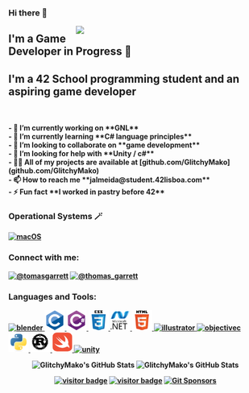 ### Hi there 👋
<img align='right' src='https://media.giphy.com/media/LmNwrBhejkK9EFP504/giphy.gif' width='370"'>
<h2>I'm a Game Developer in Progress 🐺</h2>

<h2>I'm a 42 School programming student and an aspiring game developer</h2>
<br>
<br><strong>- 🔭 I’m currently working on **GNL**
<br><strong>- 🌱 I’m currently learning **C# language principles**
<br><strong>- 👯 I’m looking to collaborate on **game development**
<br><strong>- 🤝 I’m looking for help with **Unity / c#**
<br><strong>- 👨‍💻 All of my projects are available at [github.com/GlitchyMako](github.com/GlitchyMako)
<br><strong>- 📫 How to reach me **jalmeida@student.42lisboa.com**
<br><strong>- ⚡ Fun fact **I worked in pastry before 42**
</p>
 
<h3> Operational Systems 🪄</h3>
<p>
  <a href="https://www.apple.com/macos/big-sur/" target="_blank"><img alt="macOS" src="https://img.shields.io/badge/macOS-Big%20Sur-292e33?style=flat-square&logo=apple&logoColor=ffffff"></a>

<h3 align="left">Connect with me:</h3>
<p align="left">
<a href="https://twitter.com/@tomasgarrett" target="blank"><img align="center" src="https://cdn.jsdelivr.net/npm/simple-icons@3.0.1/icons/twitter.svg" alt="@tomasgarrett" height="30" width="40" /></a>
<a href="https://instagram.com/@thomas_garrett" target="blank"><img align="center" src="https://cdn.jsdelivr.net/npm/simple-icons@3.0.1/icons/instagram.svg" alt="@thomas_garrett" height="30" width="40" /></a>
</p>

<h3 align="left">Languages and Tools:</h3>
<p align="left"> <a href="https://www.blender.org/" target="_blank"> <img src="https://download.blender.org/branding/community/blender_community_badge_white.svg" alt="blender" width="40" height="40"/> </a> <a href="https://www.cprogramming.com/" target="_blank"> <img src="https://raw.githubusercontent.com/devicons/devicon/master/icons/c/c-original.svg" alt="c" width="40" height="40"/> </a> <a href="https://www.w3schools.com/cs/" target="_blank"> <img src="https://raw.githubusercontent.com/devicons/devicon/master/icons/csharp/csharp-original.svg" alt="csharp" width="40" height="40"/> </a> <a href="https://www.w3schools.com/css/" target="_blank"> <img src="https://raw.githubusercontent.com/devicons/devicon/master/icons/css3/css3-original-wordmark.svg" alt="css3" width="40" height="40"/> </a> <a href="https://dotnet.microsoft.com/" target="_blank"> <img src="https://raw.githubusercontent.com/devicons/devicon/master/icons/dot-net/dot-net-original-wordmark.svg" alt="dotnet" width="40" height="40"/> </a> <a href="https://www.w3.org/html/" target="_blank"> <img src="https://raw.githubusercontent.com/devicons/devicon/master/icons/html5/html5-original-wordmark.svg" alt="html5" width="40" height="40"/> </a> <a href="https://www.adobe.com/in/products/illustrator.html" target="_blank"> <img src="https://www.vectorlogo.zone/logos/adobe_illustrator/adobe_illustrator-icon.svg" alt="illustrator" width="40" height="40"/> </a> <a href="https://developer.apple.com/library/archive/documentation/Cocoa/Conceptual/ProgrammingWithObjectiveC/Introduction/Introduction.html" target="_blank"> <img src="https://www.vectorlogo.zone/logos/apple_objectivec/apple_objectivec-icon.svg" alt="objectivec" width="40" height="40"/> </a> <a href="https://www.python.org" target="_blank"> <img src="https://raw.githubusercontent.com/devicons/devicon/master/icons/python/python-original.svg" alt="python" width="40" height="40"/> </a> <a href="https://www.rust-lang.org" target="_blank"> <img src="https://raw.githubusercontent.com/devicons/devicon/master/icons/rust/rust-plain.svg" alt="rust" width="40" height="40"/> </a> <a href="https://developer.apple.com/swift/" target="_blank"> <img src="https://raw.githubusercontent.com/devicons/devicon/master/icons/swift/swift-original.svg" alt="swift" width="40" height="40"/> </a> <a href="https://unity.com/" target="_blank"> <img src="https://www.vectorlogo.zone/logos/unity3d/unity3d-icon.svg" alt="unity" width="40" height="40"/> </a> </p>

<p align="center">
    <img alt="GlitchyMako's GitHub Stats" src="https://github-readme-stats.itsanuness.vercel.app/api?username=GlitchyMako&show_icons=true&hide_border=true&theme=midnight-cyan&locale=en" />
    <img alt="GlitchyMako's GitHub Stats" src="https://github-readme-stats.itsanuness.vercel.app/api/top-langs/?username=GlitchyMako&theme=midnight-cyan&line_height=27&layout=compact" />
</p>

<p  align="center">
  <a href="https://github.com/GlitchyMako/" target="_blank"><img src="https://img.shields.io/github/followers/glitchymako?style=social" alt="visitor badge"/></a>
  <a href="https://github.com/GlitchyMako/" target="_blank"><img src="https://visitor-badge.glitch.me/badge?page_id=glitchymako.glitchymako" alt="visitor badge"/></a>
  <a href="https://github.com/sponsors/GlitchyMako/"><img src="https://img.shields.io/badge/Sponsors--_.svg?style=social&logo=github&logoColor=24292e" alt="Git Sponsors"></a>
</p>
